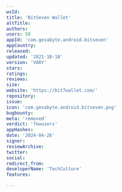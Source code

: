 ```yaml
---
wsId: 
title: 'BitSeven Wallet'
altTitle: 
authors: 
users: 50
appId: 'com.gexabyte.android.bitseven'
appCountry: 
released: 
updated: '2021-10-18'
version: 'VARY'
stars: 
ratings: 
reviews: 
size: 
website: 'https://bit7wallet.com/'
repository: 
issue: 
icon: 'com.gexabyte.android.bitseven.png'
bugbounty: 
meta: 'removed'
verdict: 'fewusers'
appHashes: 
date: '2024-04-26'
signer: 
reviewArchive: 
twitter: 
social: 
redirect_from: 
developerName: 'TeсhСulture'
features: 

---
```


